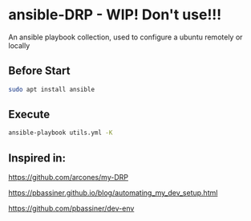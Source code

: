 # ansible-DRP - WIP! Don't use!!!

An ansible playbook collection, used to configure a ubuntu remotely or locally

## Before Start

```bash
sudo apt install ansible
```

## Execute

```bash
ansible-playbook utils.yml -K
```
## Inspired in:

https://github.com/arcones/my-DRP

https://pbassiner.github.io/blog/automating_my_dev_setup.html

https://github.com/pbassiner/dev-env
